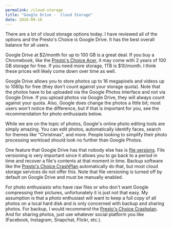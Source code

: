 ```yaml
---
permalink: /cloud-storage
title: "Google Drive -  Cloud Storage"
date: 2016-09-16
---
```


There are a lot of cloud storage options today. I have reviewed all of the
options and the Presto's Choice is Google Drive. It has the best overall
balance for all users.

Google Drive at $2/month for up to 100 GB is a great deal. If you buy a
Chromebook, like the [Presto's Choice Acer](/chromebook), it may come with 2 years of 100 GB
storage for free. If you need more storage, 1TB is $10/month. I think these
prices will likely come down over time as well.

Google Drive allows you to store photos up to 16 megapixels and videos up
to 1080p for free (they don't count against your storage quota). Note that the
photos have to be uploaded via the Google Photos interface and not via Google
Drive. If you upload photos via Google Drive, they will always count against
your quota. Also, Google does change the photos a little bit; most users won't
notice the difference, but if that is important for you, see the recommendation
for photo enthusiasts below.

While we are on the topic of photos, Google's online photo editing tools are
simply amazing. You can edit photos, automatically identify faces, search for
themes like "Christmas", and more. People looking to simplify their photo
processing workload should look no further than Google Photos.

One feature that Google Drive has that nobody else has is [file versions](https://support.google.com/docs/answer/2409045?hl=en). File
versioning is very important since it allows you to go back to a period in time
and recover a file's contents at that moment in time. Backup software like the
[Presto's Choice CrashPlan](/crashplan) automatically do that, but most cloud storage
services do not offer this. Note that file versioning is turned off by default
on Google Drive and must be manually enabled.

For photo enthusiasts who have raw files or who don't want Google compressing
their pictures, unfortunately it is just not that easy. My assumption is that a
photo enthusiast will want to keep a full copy of all photos on a local hard
disk and is only concerned with backup and sharing photos. For backup, I would
recommend the [Presto's Choice Crashplan](/crashplan). And for sharing photos, just use
whatever social platform you like (Facebook, Instagram, Snapchat, Flickr,
etc.).

